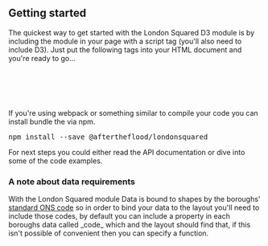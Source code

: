 <div class="full-width">

<h2>Getting started</h2>

<p>The quickest way to get started with the London Squared D3 module is by including the module in your page with a script tag (you'll also need to include D3). Just put the following tags into your HTML document and you're ready to go...</p>

<pre>
  <script src="https://d3js.org/d3.v5.min.js">
  </script>
  <script src="https://unpkg.com/@aftertheflood/londonsquared/dist/index.js">
  </script>
</pre>

<p>If you're using webpack or something similar to compile your code you can install bundle the via npm.</p>

<pre>npm install --save @aftertheflood/londonsquared</pre>

<p>
For next steps you could either read the API documentation or dive into some of the code examples.
</p>
<h3>A note about data requirements</h3>

<p>With the London Squared module Data is bound to shapes by the boroughs' <a href="http://geoportal.statistics.gov.uk/datasets/interim-local-authority-districts-april-2018-names-and-codes-in-the-united-kingdom">standard ONS code</a> so in order to bind your data to the layout you'll need to include those codes, by default you can include a property in each boroughs data called _code_ which and the layout should find that, if this isn't possible of convenient then you can specify a function.</p>

</div>